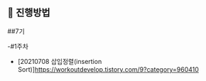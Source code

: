 
## 🚀 진행방법

##7기

-#1주차

- [20210708 삽입정렬(insertion Sort)]https://workoutdevelop.tistory.com/9?category=960410


